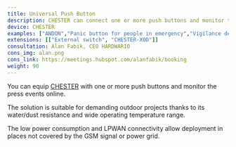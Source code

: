 ```yaml
---
title: Universal Push Button
description: CHESTER can connect one or more push buttons and monitor the press events online. The solution is suitable even for demanding outdoor projects and industrial use.
device: CHESTER
examples: ["ANDON","Panic button for people in emergency","Vigilance device","Registration and notification systems"]
extensions: [["External switch", "CHESTER-X0D"]]
consultation: Alan Fabik, CEO HARDWARIO
cons_img: alan.png
cons_link: https://meetings.hubspot.com/alanfabik/booking
weight: 90
---
```


You can equip [CHESTER](/en/chester/) with one or more push buttons and monitor the press events online.

The solution is suitable for demanding outdoor projects thanks to its water/dust resistance and wide operating temperature range.

The low power consumption and LPWAN connectivity allow deployment in places not covered by the GSM signal or power grid.
